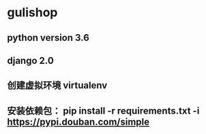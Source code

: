 # gulishop
## python version 3.6
## django 2.0
## 创建虚拟环境 virtualenv
## 安装依赖包： pip install -r requirements.txt -i https://pypi.douban.com/simple

